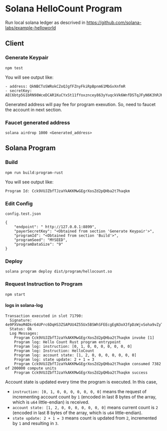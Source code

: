 # Solana HelloCount Program
Run local solana ledger as descrived in https://github.com/solana-labs/example-helloworld

## Client
### Generate Keypair
```
npm test
```
You will see output like:
```
- address: QkNBCToSWRokCZoQJgfFZnyFkiRpBpnm61MbGvXnfmR
- secretKey: AEC6btp5G1bRN98WceDCAR1KuCYxSt11fYoxzncey863yYuqckVk6WnfDSTqJFyN6K3hRJKVc3buqHYmBtoDZ7u
```
Generated address will pay fee for program exexution. So, need to faucet the account in next section.
### Faucet generated address
```
solana airdrop 1000 <Generated_address>
```

## Solana Program
### Build
```
npm run build:program-rust
```
You will see output like:
```
Program Id: Cck9VUJZbfTJzaYkAKKMwGEgrXosZd2pQHba2t7haqkm
```
### Edit Config
`config.test.json`
```
{
    "endpoint": " http://127.0.0.1:8899",
    "payerSecretKey": "<Obtained from section 'Generate Keypair'>",
    "programId": "<Obtained from section 'Build'>",
    "programSeed": "MYSEED",
    "programDataSize": "9"
}
```
### Deploy
```
solana program deploy dist/program/hellocount.so
```
### Request Instruction to Program
```
npm start
```
#### logs in solana-log
```
Transaction executed in slot 71790:
  Signature: 4e9PXVmoM4Dkr64UPrc6DqHS3ZSAPUU4Z55Ux5BSWhSFEEcgEgN3oX3fpDzWjvSoha9vZyTWVf68ARRPjtvGXN9
  Status: Ok
  Log Messages:
    Program Cck9VUJZbfTJzaYkAKKMwGEgrXosZd2pQHba2t7haqkm invoke [1]
    Program log: Hello Count Rust program entrypoint
    Program log: instruction: [0, 1, 0, 0, 0, 0, 0, 0, 0]
    Program log: Instruction: HelloCount
    Program log: account state: [1, 2, 0, 0, 0, 0, 0, 0, 0]
    Program log: state update: 2 + 1 = 3
    Program Cck9VUJZbfTJzaYkAKKMwGEgrXosZd2pQHba2t7haqkm consumed 7382 of 200000 compute units
    Program Cck9VUJZbfTJzaYkAKKMwGEgrXosZd2pQHba2t7haqkm success
```
Account state is updated every time the program is executed.
In this case, 
- `instruction: [0, 1, 0, 0, 0, 0, 0, 0, 0]` means the request of incrementing account count by `1` (encoded in last 8 bytes of the array, which is `u64` little-endian) is received.
- `account state: [1, 2, 0, 0, 0, 0, 0, 0, 0]` means current count is `2` (encoded in last 8 bytes of the array, which is `u64` little-endian).
- `state update: 2 + 1 = 3` means count is updated from `2`, incremented by `1` and resulting in `3`.